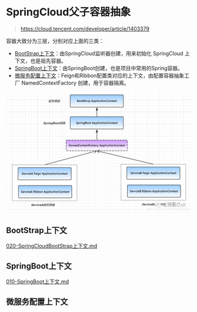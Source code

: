 # SpringCloud父子容器抽象

> https://cloud.tencent.com/developer/article/1403379

容器大致分为三层，分别对应上面的三类：

- [BootStrap上下文](#BootStrap上下文)：由SpringCloud监听器创建，用来初始化 SpringCloud 上下文，也是祖先容器。
- [SpringBoot上下文](#SpringBoot上下文)：由SpringBoot创建，也是项目中常用的Spring容器。
- [微服务配置上下文](#微服务配置上下文)：Feign和Ribbon配置类对应的上下文，由配置容器抽象工厂 NamedContextFactory 创建，用于容器隔离。

![image-20201011121842466](../../../assets/image-20201011121842466.png)

## BootStrap上下文

 [020-SpringCloudBootStrap上下文.md](020-SpringCloudBootStrap上下文.md) 

## SpringBoot上下文

 [010-SpringBoot上下文.md](../../../03-spring-boot-documentation/08-理解SpringApplication/010-SpringBoot上下文.md) 

## 微服务配置上下文